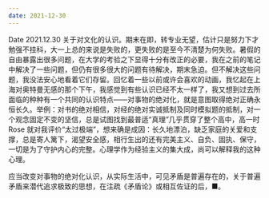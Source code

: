 ```yaml
---
date: 2021-12-30
---
```


Date 2021.12.30 关于对文化的认识。期末在即，转专业无望，估计只是努力下才勉强不挂科，大一上总的来说是失败的，更失败的是至今不清楚为何失败。暑假的自由暴露出很多问题，在大学的考验之下显得十分有改正的必要，我在之前的笔记中解决了一些问题，但仍有很多很大的问题有待解决，期末急迫。但不解决这些问题，我没法安心地看着它们存留。回忆着一些以前或许会喜欢的动画，我忆起在上海对奥特曼无感的那个下午，我感觉到有些认识已经不太一样了，我又想到过去所面临的种种有一个共同的认识特点——对事物的绝对化，就是意图取得绝对正确永恒长久。举例：对书的绝对相信，对经的绝对实诚抵制及同时模拟题的抵制，对一个观念固定不变的坚信，总是试图找到最普适“真理”几乎贯穿了整个高中，高一时 Rose 就对我评价“太过极端”，想来确是成因：长久地漂泊，缺乏家庭的关爱和支撑，总是寄人篱下，渴望安全感，相行生出的还有完美主义、自负、固执、保守，一切是为了守护内心的完整。心理学作为经验主义的集大成，尚可以解释我的这种心理。

应当改变对事物的绝对化认识，从实际生活中，可见矛盾是普遍存在的，关于普遍矛盾来潜代追求极致的思想，在注疏《矛盾论》或相互佐证的后，■。
